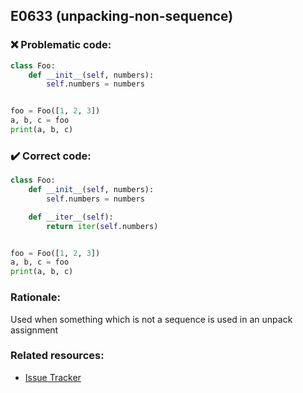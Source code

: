 ## E0633 (unpacking-non-sequence)

### :x: Problematic code:

```python
class Foo:
    def __init__(self, numbers):
        self.numbers = numbers


foo = Foo([1, 2, 3])
a, b, c = foo
print(a, b, c)
```

### :heavy_check_mark: Correct code:

```python
class Foo:
    def __init__(self, numbers):
        self.numbers = numbers

    def __iter__(self):
        return iter(self.numbers)


foo = Foo([1, 2, 3])
a, b, c = foo
print(a, b, c)
```

### Rationale:

Used when something which is not a sequence is used in an unpack assignment

### Related resources:

- [Issue Tracker](https://github.com/PyCQA/pylint/issues?q=is%3Aissue+%22unpacking-non-sequence%22+OR+%22E0633%22)
